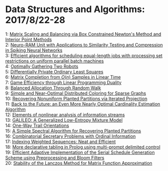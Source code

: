 # Data Structures and Algorithms: 2017/8/22-28  
1: [Matrix Scaling and Balancing via Box Constrained Newton's Method and  Interior Point Methods](https://doi.org/10.48550/arXiv.1704.02310)  
2: [Neuro-RAM Unit with Applications to Similarity Testing and Compression  in Spiking Neural Networks](https://doi.org/10.48550/arXiv.1706.01382)  
3: [Efficient algorithms for scheduling equal-length jobs with processing  set restrictions on uniform parallel batch machines](https://doi.org/10.48550/arXiv.1708.06048)  
4: [Optimally Gathering Two Robots](https://doi.org/10.48550/arXiv.1708.06183)  
5: [Differentially Private Ordinary Least Squares](https://doi.org/10.48550/arXiv.1507.02482)  
6: [Matrix Completion from $O(n)$ Samples in Linear Time](https://doi.org/10.48550/arXiv.1702.02267)  
7: [Game Efficiency through Linear Programming Duality](https://doi.org/10.48550/arXiv.1708.06499)  
8: [Balanced Allocation Through Random Walk](https://doi.org/10.48550/arXiv.1708.04945)  
9: [Simple and Near-Optimal Distributed Coloring for Sparse Graphs](https://doi.org/10.48550/arXiv.1708.06275)  
10: [Recovering Nonuniform Planted Partitions via Iterated Projection](https://doi.org/10.48550/arXiv.1708.06783)  
11: [Back to the Future: an Even More Nearly Optimal Cardinality Estimation  Algorithm](https://doi.org/10.48550/arXiv.1708.06839)  
12: [Elements of nonlinear analysis of information streams](https://doi.org/10.48550/arXiv.1708.07111)  
13: [GALILEO: A Generalized Low-Entropy Mixture Model](https://doi.org/10.48550/arXiv.1708.07242)  
14: [One-Way Trail Orientations](https://doi.org/10.48550/arXiv.1708.07389)  
15: [A Simple Spectral Algorithm for Recovering Planted Partitions](https://doi.org/10.48550/arXiv.1503.00423)  
16: [Combinatorial Secretary Problems with Ordinal Information](https://doi.org/10.48550/arXiv.1702.01290)  
17: [Indexing Weighted Sequences: Neat and Efficient](https://doi.org/10.48550/arXiv.1704.07625)  
18: [More declarative tabling in Prolog using multi-prompt delimited control](https://doi.org/10.48550/arXiv.1708.07081)  
19: [Efficient Adaptive Implementation of the Serial Schedule Generation  Scheme using Preprocessing and Bloom Filters](https://doi.org/10.48550/arXiv.1708.07786)  
20: [Stability of the Lanczos Method for Matrix Function Approximation](https://doi.org/10.48550/arXiv.1708.07788)  